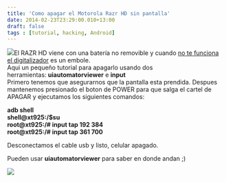 ```yaml
---
title: 'Como apagar el Motorola Razr HD sin pantalla'
date: 2014-02-23T23:29:00.010+13:00
draft: false
tags : [tutorial, hacking, Android]
---
```


[![](http://www.androidspain.es/wp-content/uploads/2013/04/Boton-apagado-Android-225x400.png)](http://www.androidspain.es/wp-content/uploads/2013/04/Boton-apagado-Android-225x400.png)El RAZR HD viene con una batería no removible y cuando [no te funciona el digitalizador](https://blog.cristianmarquez.me/2014/02/leyendo-mensajes-de-whatsapp-mediante.html) es un embole.  
Aqui un pequeño tutorial para apagarlo usando dos herramientas: **uiautomatorviewer** e **input**  
Primero tenemos que asegurarnos que la pantalla esta prendida. Despues mantenemos presionado el boton de POWER para que salga el cartel de APAGAR y ejecutamos los siguientes comandos:  
  
**adb shell**  
**shell@xt925:/$su  
root@xt925:/\# input tap 192 384**  
**root@xt925:/\# input tap 361 700**  
  

Desconectamos el cable usb y listo, celular apagado. 

  

Pueden usar **uiautomatorviewer** para saber en donde andan ;)

[](http://2.bp.blogspot.com/-05uhsqMjEsQ/UwnMgFTiQzI/AAAAAAAAWwM/egv_8nP9QmI/s1600/2014-02-23+07_24_00-C__WINDOWS_system32_cmd.exe.png)[![](http://4.bp.blogspot.com/-9l1ub8N-TyI/UwnMiMgIK5I/AAAAAAAAWwU/i5H3Z_Hq2hg/s1600/2014-02-23+07_23_49-Blogger_+CristianMarquez.com.ar+-+Crear+entrada.png)](http://4.bp.blogspot.com/-9l1ub8N-TyI/UwnMiMgIK5I/AAAAAAAAWwU/i5H3Z_Hq2hg/s1600/2014-02-23+07_23_49-Blogger_+CristianMarquez.com.ar+-+Crear+entrada.png)